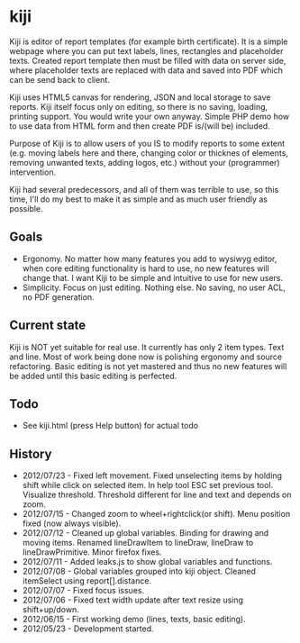 kiji
====
Kiji is editor of report templates (for example birth certificate). It is a
simple webpage where you can put text labels, lines, rectangles and 
placeholder texts. Created report template then must be filled with data on 
server side, where placeholder texts are replaced with data and saved into 
PDF which can be send back to client.

Kiji uses HTML5 canvas for rendering, JSON and local storage to save reports.
Kiji itself focus only on editing, so there is no saving, loading, printing 
support. You would write your own anyway. Simple PHP demo how to use data 
from HTML form and then create PDF is/(will be) included.

Purpose of Kiji is to allow users of you IS to modify reports to some extent 
(e.g. moving labels here and there, changing color or thicknes of elements, 
removing unwanted texts, adding logos, etc.) without your (programmer) 
intervention.

Kiji had several predecessors, and all of them was terrible to use, so this 
time, I'll do my best to make it as simple and as much user friendly as 
possible.

Goals
-----
- Ergonomy. No matter how many features you add to wysiwyg editor, when core
editing functionality is hard to use, no new features will change that. 
I want Kiji to be simple and intuitive to use for new users.
- Simplicity. Focus on just editing. Nothing else. No saving, no user ACL, no
PDF generation.

Current state
-------------

Kiji is NOT yet suitable for real use. It currently has only 2 item types. Text
and line. Most of work being done now is polishing ergonomy and source
refactoring. Basic editing is not yet mastered and thus no new features will be
added until this basic editing is perfected.

Todo
----
- See kiji.html (press Help button) for actual todo

History
-------
- 2012/07/23 - Fixed left movement.
               Fixed unselecting items by holding shift while click on selected item.
               In help tool ESC set previous tool.
               Visualize threshold.
               Threshold different for line and text and depends on zoom.
- 2012/07/15 - Changed zoom to wheel+rightclick(or shift).
               Menu position fixed (now always visible).
- 2012/07/12 - Cleaned up global variables.
               Binding for drawing and moving items.
               Renamed lineDrawItem to lineDraw, lineDraw to lineDrawPrimitive.
               Minor firefox fixes.
- 2012/07/11 - Added leaks.js to show global variables and functions.
- 2012/07/08 - Global variables grouped into kiji object.
               Cleaned itemSelect using report[].distance.
- 2012/07/07 - Fixed focus issues.
- 2012/07/06 - Fixed text width update after text resize using shift+up/down.
- 2012/06/15 - First working demo (lines, texts, basic editing).
- 2012/05/23 - Development started.


